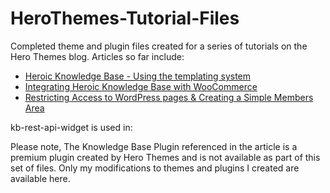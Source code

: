 # HeroThemes-Tutorial-Files
Completed theme and plugin files created for a series of tutorials on the Hero Themes blog. Articles so far include:

* [Heroic Knowledge Base - Using the templating system](http://herothemes.com/blog/heroic-knowledge-base-using-templating-system/)
* [Integrating Heroic Knowledge Base with WooCommerce](http://herothemes.com/blog/integrating-heroic-knowledge-base-with-woocommerce/)
* [Restricting Access to WordPress pages & Creating a Simple Members Area](http://herothemes.com/blog/restricting-access-wordpress-pages-creating-members-area/)

kb-rest-api-widget is used in: 

Please note, The Knowledge Base Plugin referenced in the article is a premium plugin created by Hero Themes and is not available as part of this set of files. Only my modifications to themes and plugins I created are available here.
